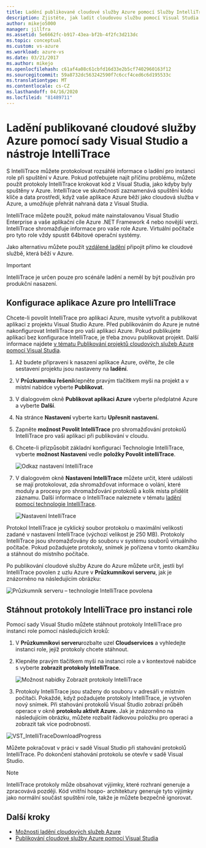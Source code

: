 ```yaml
---
title: Ladění publikované cloudové služby Azure pomocí Služby IntelliTrace
description: Zjistěte, jak ladit cloudovou službu pomocí Visual Studia a IntelliTrace
author: mikejo5000
manager: jillfra
ms.assetid: 5e6662fc-b917-43ea-bf2b-4f2fc3d213dc
ms.topic: conceptual
ms.custom: vs-azure
ms.workload: azure-vs
ms.date: 03/21/2017
ms.author: mikejo
ms.openlocfilehash: c61af4a08c61cbfd16d33e2b5cf7402960163f12
ms.sourcegitcommit: 59a8732dc563242590f7c6ccf4ced6c6d195533c
ms.translationtype: MT
ms.contentlocale: cs-CZ
ms.lasthandoff: 04/16/2020
ms.locfileid: "81489711"
---
```

# <a name="debugging-a-published-azure-cloud-service-with-visual-studio-and-intellitrace"></a>Ladění publikované cloudové služby Azure pomocí sady Visual Studio a nástroje IntelliTrace
S IntelliTrace můžete protokolovat rozsáhlé informace o ladění pro instanci role při spuštění v Azure. Pokud potřebujete najít příčinu problému, můžete použít protokoly IntelliTrace krokovat kód z Visual Studia, jako kdyby byly spuštěny v Azure. IntelliTrace ve skutečnosti zaznamenává spuštění kódu klíče a data prostředí, když vaše aplikace Azure běží jako cloudová služba v Azure, a umožňuje přehrát nahraná data z Visual Studia.

IntelliTrace můžete použít, pokud máte nainstalovanou Visual Studio Enterprise a vaše aplikační cíle Azure .NET Framework 4 nebo novější verzi. IntelliTrace shromažďuje informace pro vaše role Azure. Virtuální počítače pro tyto role vždy spustit 64bitové operační systémy.

Jako alternativu můžete použít [vzdálené ladění](vs-azure-tools-debugging-cloud-services-overview.md) připojit přímo ke cloudové službě, která běží v Azure.

> [!IMPORTANT]
> IntelliTrace je určen pouze pro scénáře ladění a neměl by být používán pro produkční nasazení.
>

## <a name="configure-an-azure-application-for-intellitrace"></a>Konfigurace aplikace Azure pro IntelliTrace
Chcete-li povolit IntelliTrace pro aplikaci Azure, musíte vytvořit a publikovat aplikaci z projektu Visual Studio Azure. Před publikováním do Azure je nutné nakonfigurovat IntelliTrace pro vaši aplikaci Azure. Pokud publikujete aplikaci bez konfigurace IntelliTrace, je třeba znovu publikovat projekt. Další informace najdete [v tématu Publikování projektů cloudových služeb Azure pomocí Visual Studia](vs-azure-tools-publishing-a-cloud-service.md).

1. Až budete připraveni k nasazení aplikace Azure, ověřte, že cíle sestavení projektu jsou nastaveny na **ladění**.

1. V **Průzkumníku řešení**klepněte pravým tlačítkem myši na projekt a v místní nabídce vyberte **Publikovat**.

1. V dialogovém okně **Publikovat aplikaci Azure** vyberte předplatné Azure a vyberte **Další**.

1. Na stránce **Nastavení** vyberte kartu **Upřesnit nastavení.**

1. Zapněte **možnost Povolit IntelliTrace** pro shromažďování protokolů IntelliTrace pro vaši aplikaci při publikování v cloudu.

1. Chcete-li přizpůsobit základní konfiguraci Technologie IntelliTrace, vyberte **možnost Nastavení** vedle **položky Povolit intelliTrace**.

    ![Odkaz nastavení IntelliTrace](./media/vs-azure-tools-intellitrace-debug-published-cloud-services/intellitrace-settings-link.png)

1. V dialogovém okně **Nastavení IntelliTrace** můžete určit, které události se mají protokolovat, zda shromažďovat informace o volání, které moduly a procesy pro shromažďování protokolů a kolik místa přidělit záznamu. Další informace o IntelliTrace naleznete v tématu [ladění pomocí technologie IntelliTrace](../debugger/intellitrace.md).

    ![Nastavení IntelliTrace](./media/vs-azure-tools-intellitrace-debug-published-cloud-services/IC519063.png)

Protokol IntelliTrace je cyklický soubor protokolu o maximální velikosti zadané v nastavení IntelliTrace (výchozí velikost je 250 MB). Protokoly IntelliTrace jsou shromažďovány do souboru v systému souborů virtuálního počítače. Pokud požadujete protokoly, snímek je pořízena v tomto okamžiku a stáhnout do místního počítače.

Po publikování cloudové služby Azure do Azure můžete určit, jestli byl IntelliTrace povolen z uzlu Azure v **Průzkumníkovi serveru**, jak je znázorněno na následujícím obrázku:

![Průzkumník serveru – technologie IntelliTrace povolena](./media/vs-azure-tools-intellitrace-debug-published-cloud-services/IC744134.png)

## <a name="download-intellitrace-logs-for-a-role-instance"></a>Stáhnout protokoly IntelliTrace pro instanci role
Pomocí sady Visual Studio můžete stáhnout protokoly IntelliTrace pro instanci role pomocí následujících kroků:

1. V **Průzkumníkovi serveru**rozbalte uzel **Cloudservices** a vyhledejte instanci role, jejíž protokoly chcete stáhnout.

1. Klepněte pravým tlačítkem myši na instanci role a v kontextové nabídce s vyberte **zobrazit protokoly IntelliTrace**.

    ![Možnost nabídky Zobrazit protokoly IntelliTrace](./media/vs-azure-tools-intellitrace-debug-published-cloud-services/view-intellitrace-logs.png)

1. Protokoly IntelliTrace jsou staženy do souboru v adresáři v místním počítači. Pokaždé, když požadujete protokoly IntelliTrace, je vytvořen nový snímek. Při stahování protokolů Visual Studio zobrazí průběh operace v okně **protokolu aktivit Azure.** Jak je znázorněno na následujícím obrázku, můžete rozbalit řádkovou položku pro operaci a zobrazit tak více podrobností.

![VST_IntelliTraceDownloadProgress](./media/vs-azure-tools-intellitrace-debug-published-cloud-services/IC745551.png)

Můžete pokračovat v práci v sadě Visual Studio při stahování protokolů IntelliTrace. Po dokončení stahování protokolu se otevře v sadě Visual Studio.

> [!NOTE]
> IntelliTrace protokoly může obsahovat výjimky, které rozhraní generuje a zpracovává později. Kód vnitřní hospo- architektury generuje tyto výjimky jako normální součást spuštění role, takže je můžete bezpečně ignorovat.
>
>

## <a name="next-steps"></a>Další kroky
- [Možnosti ladění cloudových služeb Azure](vs-azure-tools-debugging-cloud-services-overview.md)
- [Publikování cloudové služby Azure pomocí Visual Studia](vs-azure-tools-publishing-a-cloud-service.md)